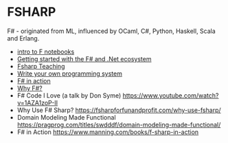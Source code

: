 # FSHARP
F# - originated from ML, influenced by OCaml, C#, Python, Haskell, Scala and Erlang.

+ [intro to F notebooks](https://notebooks.azure.com/Microsoft/libraries/fsharp)
+ [Getting started with the F# and .Net ecosystem](http://www.prigrammer.com/?p=363)
+ [Fsharp Teaching](https://github.com/jinyus/Fsharp-Teaching)
+ [Write your own programming system](https://d3s.mff.cuni.cz/teaching/nprg077/)
+ [F# in action](https://www.manning.com/books/f-sharp-in-action)
+ [Why F#?](https://batsov.com/articles/2025/03/30/why-fsharp/)
+ F# Code I Love (a talk by Don Syme) https://www.youtube.com/watch?v=1AZA1zoP-II
+ Why Use F# Sharp? https://fsharpforfunandprofit.com/why-use-fsharp/
+ Domain Modeling Made Functional https://pragprog.com/titles/swdddf/domain-modeling-made-functional/
+ F# in Action https://www.manning.com/books/f-sharp-in-action




